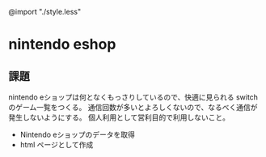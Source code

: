@import "./style.less"

# nintendo eshop

## 課題

nintendo eショップは何となくもっさりしているので、快適に見られる switch のゲーム一覧をつくる。
通信回数が多いとよろしくないので、なるべく通信が発生しないようにする。
個人利用として営利目的で利用しないこと。

- Nintendo eショップのデータを取得
- html ページとして作成

